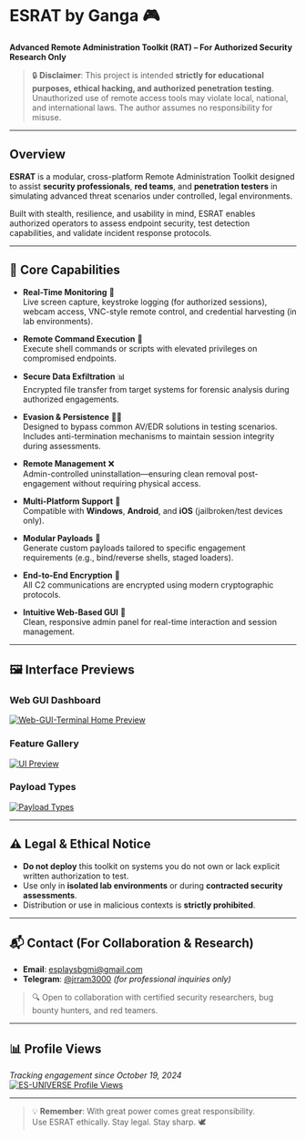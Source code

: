 # ESRAT by Ganga 🎮  
**Advanced Remote Administration Toolkit (RAT) – For Authorized Security Research Only**

> 🔒 **Disclaimer**: This project is intended **strictly for educational purposes, ethical hacking, and authorized penetration testing**. Unauthorized use of remote access tools may violate local, national, and international laws. The author assumes no responsibility for misuse.

---

## Overview

**ESRAT** is a modular, cross-platform Remote Administration Toolkit designed to assist **security professionals**, **red teams**, and **penetration testers** in simulating advanced threat scenarios under controlled, legal environments.

Built with stealth, resilience, and usability in mind, ESRAT enables authorized operators to assess endpoint security, test detection capabilities, and validate incident response protocols.

---

## 🔑 Core Capabilities

- **Real-Time Monitoring** 📲  
  Live screen capture, keystroke logging (for authorized sessions), webcam access, VNC-style remote control, and credential harvesting (in lab environments).
  
- **Remote Command Execution** 🛜  
  Execute shell commands or scripts with elevated privileges on compromised endpoints.

- **Secure Data Exfiltration** 📊  
  Encrypted file transfer from target systems for forensic analysis during authorized engagements.

- **Evasion & Persistence** 🕵️‍♂️  
  Designed to bypass common AV/EDR solutions in testing scenarios. Includes anti-termination mechanisms to maintain session integrity during assessments.

- **Remote Management** ❌  
  Admin-controlled uninstallation—ensuring clean removal post-engagement without requiring physical access.

- **Multi-Platform Support** 🤖  
  Compatible with **Windows**, **Android**, and **iOS** (jailbroken/test devices only).

- **Modular Payloads** 🚨  
  Generate custom payloads tailored to specific engagement requirements (e.g., bind/reverse shells, staged loaders).

- **End-to-End Encryption** 🔐  
  All C2 communications are encrypted using modern cryptographic protocols.

- **Intuitive Web-Based GUI** 📱  
  Clean, responsive admin panel for real-time interaction and session management.

---

## 🖼️ Interface Previews

### Web GUI Dashboard  
[![Web-GUI-Terminal Home Preview](/img/guipreview.PNG)](https://es-universe.github.io/ESRAT/)

### Feature Gallery  
[![UI Preview](/img/ui2.jpg)](https://es-universe.github.io/ESRAT/)

### Payload Types  
[![Payload Types](/img/ui3.jpg)](https://es-universe.github.io/ESRAT/)

---

## ⚠️ Legal & Ethical Notice

- **Do not deploy** this toolkit on systems you do not own or lack explicit written authorization to test.
- Use only in **isolated lab environments** or during **contracted security assessments**.
- Distribution or use in malicious contexts is **strictly prohibited**.

---

## 📬 Contact (For Collaboration & Research)

- **Email**: esplaysbgmi@gmail.com  
- **Telegram**: [@jrram3000](https://t.me/jrram3000) *(for professional inquiries only)*

> 🔍 Open to collaboration with certified security researchers, bug bounty hunters, and red teamers.

---

## 📊 Profile Views

*Tracking engagement since October 19, 2024*  
[![ES-UNIVERSE Profile Views](https://u8views.com/api/v1/github/profiles/150267024/views/day-week-month-total-count.svg)](https://u8views.com/github/ES-UNIVERSE)

---

> 💡 **Remember**: With great power comes great responsibility.  
> Use ESRAT ethically. Stay legal. Stay sharp. 🕊️